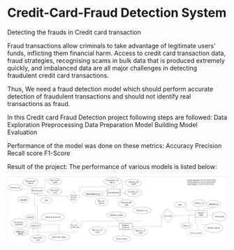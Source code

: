 # Credit-Card-Fraud Detection System
Detecting the frauds in Credit card transaction


Fraud transactions allow criminals to take advantage of legitimate users’ funds, inflicting them financial harm. Access to credit card transaction data, fraud strategies, recognising scams in bulk data that is produced extremely quickly, and imbalanced data are all major challenges in detecting fraudulent credit card transactions.

Thus, We need a fraud detection model which should perform accurate detection of fraudulent transactions and should not identify real transactions as fraud.

In this Credit card Fraud Detection project following steps are followed:
Data Exploration
Preprocessing
Data Preparation
Model Building
Model Evaluation

Performance of the model was done on these metrics:
Accuracy
Precision
Recall score
F1-Score

Result of the project: The performance of various models is listed below:

![alt text](https://github.com/sachinihcas/covidmanagementsystem/blob/main/Vaccine%20management%20ER.jpg)
